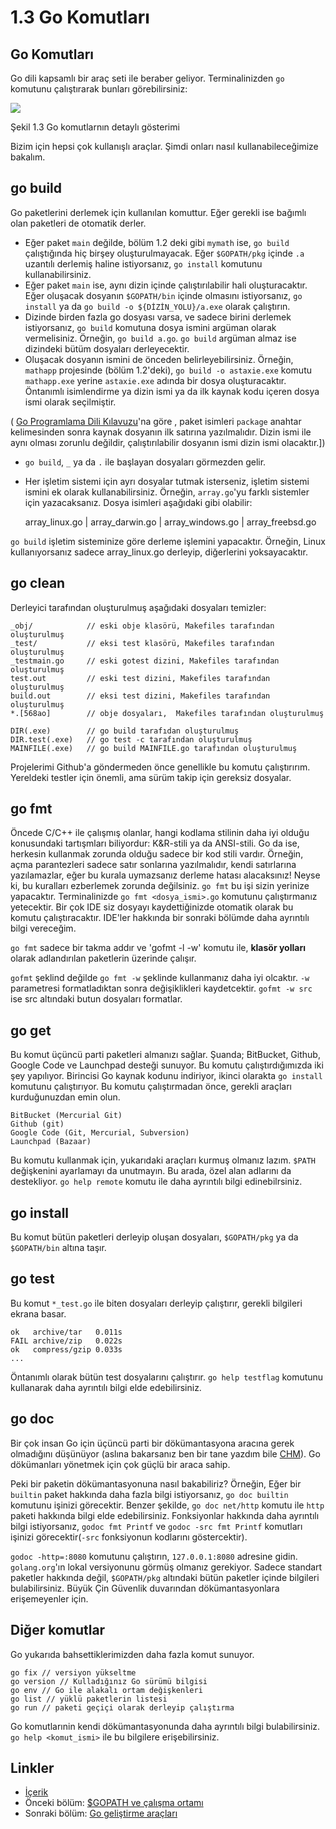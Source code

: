 # 1.3 Go Komutları

## Go Komutları

Go dili kapsamlı bir araç seti ile beraber geliyor. Terminalinizden `go` komutunu çalıştırarak bunları görebilirsiniz:

![](images/1.3.go.png?raw=true)

Şekil 1.3 Go komutlarnın detaylı gösterimi

Bizim için hepsi çok kullanışlı araçlar. Şimdi onları nasıl kullanabileceğimize bakalım.

## go build

Go paketlerini derlemek için kullanılan komuttur. Eğer gerekli ise bağımlı olan paketleri de otomatik derler.

- Eğer paket  `main` değilde,  bölüm 1.2 deki gibi `mymath` ise, `go build` çalıştığında hiç birşey oluşturulmayacak. Eğer `$GOPATH/pkg` içinde `.a` uzantılı derlemiş haline istiyorsanız,  `go install` komutunu kullanabilirsiniz.
- Eğer paket `main` ise, aynı dizin içinde çalıştırılabilir hali oluşturacaktır. Eğer oluşacak dosyanın `$GOPATH/bin` içinde olmasını istiyorsanız, `go install` ya da `go build -o ${DİZİN_YOLU}/a.exe` olarak çalıştırın.
- Dizinde birden fazla go dosyası varsa, ve sadece birini derlemek istiyorsanız, `go build` komutuna dosya ismini argüman olarak vermelisiniz. Örneğin, `go build a.go`. `go build` argüman almaz ise dizindeki bütüm dosyaları derleyecektir.
- Oluşacak dosyanın ismini de önceden belirleyebilirsiniz. Örneğin, `mathapp` projesinde (bölüm 1.2'deki),  `go build -o astaxie.exe` komutu `mathapp.exe` yerine `astaxie.exe` adında bir dosya oluşturacaktır. Öntanımlı isimlendirme ya dizin ismi ya da ilk kaynak kodu içeren dosya ismi olarak seçilmiştir.

( [Go Programlama  Dili Kılavuzu](https://golang.org/ref/spec)'na göre , paket isimleri  `package` anahtar kelimesinden sonra kaynak dosyanın ilk satırına yazılmalıdır. Dizin ismi ile aynı olması zorunlu değildir, çalıştırılabilir dosyanın ismi dizin ismi olacaktır.]) 

- `go build`, `_` ya da `.` ile başlayan dosyaları görmezden gelir.
- Her işletim sistemi için ayrı dosyalar tutmak isterseniz, işletim sistemi ismini ek olarak kullanabilirsiniz. Örneğin, `array.go`'yu farklı sistemler için yazacaksanız. Dosya isimleri aşağıdaki gibi olabilir:
	
	array_linux.go | array_darwin.go | array_windows.go | array_freebsd.go
	
`go build` işletim sisteminize göre derleme işlemini yapacaktır. Örneğin, Linux kullanıyorsanız sadece  array_linux.go derleyip, diğerlerini yoksayacaktır.

## go clean

Derleyici tarafından oluşturulmuş aşağıdaki  dosyaları temizler: 
	
	_obj/            // eski obje klasörü, Makefiles tarafından oluşturulmuş
	_test/           // eksi test klasörü, Makefiles tarafından oluşturulmuş
	_testmain.go     // eski gotest dizini, Makefiles tarafından oluşturulmuş
	test.out         // eski test dizini, Makefiles tarafından oluşturulmuş 
	build.out        // eksi test dizini, Makefiles tarafından oluşturulmuş 
	*.[568ao]        // obje dosyaları,  Makefiles tarafından oluşturulmuş 

	DIR(.exe)        // go build tarafıdan oluşturulmuş
	DIR.test(.exe)   // go test -c tarafından oluşturulmuş
	MAINFILE(.exe)   // go build MAINFILE.go tarafından oluşturulmuş
	
Projelerimi Github'a göndermeden önce genellikle bu komutu çalıştırırım. Yereldeki testler için önemli, ama sürüm takip için gereksiz dosyalar.

## go fmt

Öncede C/C++ ile çalışmış olanlar, hangi kodlama stilinin daha iyi olduğu konusundaki tartışmları biliyordur: K&R-stili ya da ANSI-stili. Go da ise, herkesin kullanmak zorunda olduğu  sadece bir kod stili vardır. Örneğin, açma parantezleri sadece satır sonlarına yazılmalıdır, kendi satırlarına yazılamazlar, eğer bu kurala uymazsanız derleme hatası alacaksınız! Neyse ki, bu kuralları ezberlemek zorunda değilsiniz. `go fmt` bu işi sizin yerinize yapacaktır. Terminalinizde `go fmt <dosya_ismi>.go` komutunu çalıştırmanız yetecektir. Bir çok IDE siz dosyayı kaydettiğinizde otomatik olarak bu komutu çalıştıracaktır. IDE'ler hakkında bir sonraki bölümde daha ayrıntılı bilgi vereceğim.


`go fmt` sadece bir takma addır ve 'gofmt -l -w' komutu ile, **klasör yolları** olarak adlandırılan paketlerin üzerinde çalışır. 

`gofmt` şeklind değilde  `go fmt -w` şeklinde kullanmanız daha iyi olcaktır. `-w` parametresi formatladıktan sonra değişiklikleri kaydetcektir. `gofmt -w src` ise src altındaki butun dosyaları formatlar.

## go get

Bu komut üçüncü parti paketleri almanızı sağlar. Şuanda; BitBucket, Github, Google Code ve Launchpad desteği sunuyor. Bu komutu çalıştırdığımızda iki şey yapılıyor. Birincisi Go kaynak kodunu indiriyor, ikinci olarakta `go install` komutunu çalıştırıyor. Bu komutu çalıştırmadan önce, gerekli araçları kurduğunuzdan emin olun.

	BitBucket (Mercurial Git)
	Github (git)
	Google Code (Git, Mercurial, Subversion)
	Launchpad (Bazaar)
	
Bu komutu kullanmak için, yukarıdaki araçları kurmuş olmanız lazım. `$PATH` değişkenini ayarlamayı da unutmayın. Bu arada, özel alan adlarını da destekliyor. `go help remote` komutu ile daha ayrıntılı bilgi edinebilrsiniz.

## go install

Bu komut bütün paketleri derleyip oluşan dosyaları, `$GOPATH/pkg` ya da  `$GOPATH/bin` altına taşır.

## go test

Bu komut  `*_test.go` ile biten dosyaları derleyip çalıştırır, gerekli bilgileri ekrana basar.

	ok   archive/tar   0.011s
	FAIL archive/zip   0.022s
	ok   compress/gzip 0.033s
	...
	
Öntanımlı olarak bütün test dosyalarını çalıştırır. `go help testflag` komutunu kullanarak daha ayrıntılı bilgi elde edebilirsiniz.

## go doc

Bir çok insan Go için üçüncü parti bir dökümantasyona aracına gerek olmadığını düşünüyor (aslına bakarsanız ben bir tane yazdım bile [CHM](https://github.com/astaxie/godoc)). Go dökümanları yönetmek için çok güçlü bir araca sahip.

Peki bir paketin dökümantasyonuna nasıl bakabiliriz? Örneğin, Eğer bir `builtin` paket hakkında daha fazla bilgi istiyorsanız, `go doc builtin` komutunu işinizi görecektir. Benzer şekilde, `go doc net/http` komutu ile  `http` paketi hakkında bilgi elde edebilirsiniz. Fonksiyonlar hakkında daha ayrıntılı bilgi istiyorsanız, `godoc fmt Printf` ve  `godoc -src fmt Printf` komutları işinizi görecektir(`-src` fonksiyonun kodlarını göstercektir).

`godoc -http=:8080` komutunu çalıştırın, `127.0.0.1:8080` adresine gidin. `golang.org`'ın lokal versiyonunu görmüş olmanız gerekiyor. Sadece standart paketler hakkında değil, `$GOPATH/pkg` altındaki bütün paketler içinde bilgileri bulabilirsiniz. Büyük Çin Güvenlik duvarından dökümantasyonlara erişemeyenler için.

## Diğer komutlar

Go yukarıda bahsettiklerimizden daha fazla komut sunuyor.

	go fix // versiyon yükseltme
	go version // Kulladığınız Go sürümü bilgisi
	go env // Go ile alakalı ortam değişkenleri
	go list // yüklü paketlerin listesi
	go run // paketi geçiçi olarak derleyip çalıştırma 
	
Go komutlarınin kendi dökümantasyonunda daha ayrıntılı bilgi bulabilirsiniz. `go help <komut_ismi>` ile bu bilgilere erişebilirsiniz.

## Linkler

- [İçerik](preface.md)
- Önceki bölüm: [$GOPATH ve çalışma ortamı](01.2.md)
- Sonraki bölüm: [Go geliştirme araçları](01.4.md)
